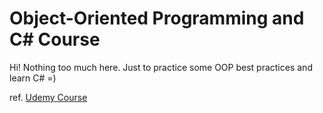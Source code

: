 # Object-Oriented Programming and C# Course

Hi! Nothing too much here.
Just to practice some OOP best practices and learn C# =)

ref. [Udemy Course](https://www.udemy.com/course/programacao-orientada-a-objetos-csharp/)
